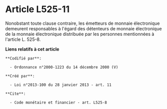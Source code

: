 # Article L525-11

Nonobstant toute clause contraire, les émetteurs de monnaie électronique demeurent responsables à l'égard des détenteurs de
monnaie électronique de la monnaie électronique distribuée par les personnes mentionnées à l'article L. 525-8.

**Liens relatifs à cet article**

	**Codifié par**:

	  - Ordonnance n°2000-1223 du 14 décembre 2000 (V)

	**Créé par**:

	  - Loi n°2013-100 du 28 janvier 2013 - art. 11

	**Cite**:

	  - Code monétaire et financier - art. L525-8
